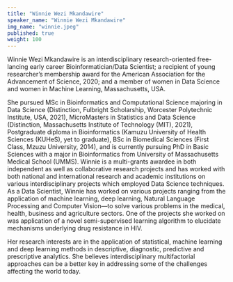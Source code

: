 ```yaml
---
title: "Winnie Wezi Mkandawire"
speaker_name: "Winnie Wezi Mkandawire"
img_name: "winnie.jpeg"
published: true
weight: 100
---
```


Winnie Wezi Mkandawire is an interdisciplinary research-oriented free-lancing early career Bioinformatician/Data Scientist; a recipient of young researcher’s membership award for the American Association for the Advancement of Science, 2020; and a member of women in Data Science and women in Machine Learning, Massachusetts, USA. 

She pursued MSc in Bioinformatics and Computational Science majoring in Data Science (Distinction, Fulbright Scholarship, Worcester Polytechnic Institute, USA, 2021), MicroMasters in Statistics and Data Science (Distinction, Massachusetts Institute of Technology (MIT), 2021), Postgraduate diploma in Bioinformatics (Kamuzu University of Health Sciences (KUHeS), yet to graduate), BSc in Biomedical Sciences (First Class, Mzuzu University, 2014), and is currently pursuing PhD in Basic Sciences with a major in Bioinformatics from University of Massachusetts Medical School (UMMS). Winnie is a multi-grants awardee in both independent as well as collaborative research projects and has worked with both national and international research and academic institutions on various interdisciplinary projects which employed Data Science techniques. As a Data Scientist, Winnie has worked on various projects ranging from the application of machine learning, deep learning, Natural Language Processing and Computer Vision—to solve various problems in the medical, health, business and agriculture sectors. One of the projects she worked on was application of a novel semi-supervised learning algorithm to elucidate mechanisms underlying drug resistance in HIV. 

Her research interests are in the application of statistical, machine learning and deep learning methods in descriptive, diagnostic, predictive and prescriptive analytics. She believes interdisciplinary multifactorial approaches can be a better key in addressing some of the challenges affecting the world today.
